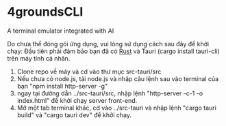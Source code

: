 # 4groundsCLI
A terminal emulator integrated with AI

Do chưa thể đóng gói ứng dụng, vui lòng sử dụng cách sau đây để khởi chạy:
Đầu tiên phải đảm bảo bạn đã có [Rust](https://www.rust-lang.org/tools/install) và Tauri (cargo install tauri-cli) trên máy tính cá nhân.
1. Clone repo về máy và cd vào thư mục src-tauri/src
2. Nếu chưa có node.js, tải node.js và nhập câu lệnh sau vào terminal của bạn "npm install http-server -g"
3. ngay tại đường dẫn ../src-tauri/src, nhập lệnh "http-server -c-1 -o index.html" để khởi chạy server front-end.
4. Mở một tab terminal khác, cd vào ../src-tauri và nhập lệnh "cargo tauri build" và "cargo tauri dev" để khởi chạy.

